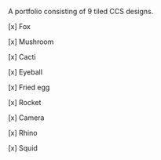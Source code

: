 A portfolio consisting of 9 tiled CCS designs.

[x] Fox

[x] Mushroom

[x] Cacti

[x] Eyeball

[x] Fried egg

[x] Rocket

[x] Camera

[x] Rhino

[x] Squid
